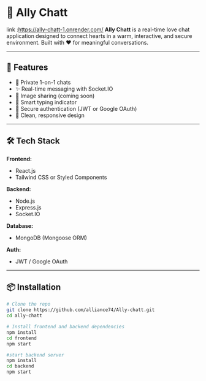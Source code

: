 # 💬 Ally Chatt
link :https://ally-chatt-1.onrender.com/
**Ally Chatt** is a real-time love chat application designed to connect hearts in a warm, interactive, and secure environment. Built with ❤️ for meaningful conversations.

---

## 🚀 Features

- 💑 Private 1-on-1 chats
- ✨ Real-time messaging with Socket.IO
- 📸 Image sharing (coming soon)
- 🧠 Smart typing indicator
- 🔐 Secure authentication (JWT or Google OAuth)
- 🎨 Clean, responsive design

---

## 🛠️ Tech Stack

**Frontend:**
- React.js
- Tailwind CSS or Styled Components

**Backend:**
- Node.js
- Express.js
- Socket.IO

**Database:**
- MongoDB (Mongoose ORM)

**Auth:**
- JWT / Google OAuth

---

## 📦 Installation

```bash
# Clone the repo
git clone https://github.com/alliance74/Ally-chatt.git
cd ally-chatt

# Install frontend and backend dependencies
npm install
cd frontend
npm start

#start backend server
npm install
cd backend
npm start



